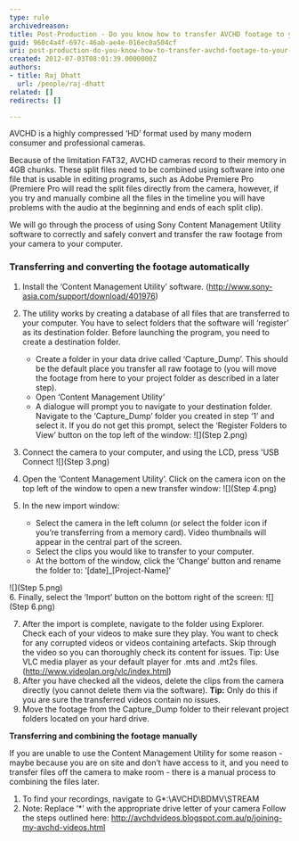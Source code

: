 ```yaml
---
type: rule
archivedreason: 
title: Post-Production - Do you know how to transfer AVCHD footage to your computer?
guid: 960c4a4f-697c-46ab-ae4e-016ec0a504cf
uri: post-production-do-you-know-how-to-transfer-avchd-footage-to-your-computer
created: 2012-07-03T08:01:39.0000000Z
authors:
- title: Raj Dhatt
  url: /people/raj-dhatt
related: []
redirects: []

---
```


AVCHD is a highly compressed ‘HD’ format used by many modern consumer and professional cameras.

Because of the limitation FAT32, AVCHD cameras record to their memory in 4GB chunks. These split files need to be combined using software into one file that is usable in editing programs, such as Adobe Premiere Pro (Premiere Pro will read the split files directly from the camera, however, if you try and manually combine all the files in the timeline you will have problems with the audio at the beginning and ends of each split clip).

We will go through the process of using Sony Content Management Utility software to correctly and safely convert and transfer the raw footage from your camera to your computer.

<!--endintro-->

### Transferring and converting the footage automatically

1. Install the ‘Content Management Utility’ software. (http://www.sony-asia.com/support/download/401976)
2. The utility works by creating a database of all files that are transferred to your computer. You have to select folders that the software will ‘register’ as its destination folder. Before launching the program, you need to create a destination folder.
    * Create a folder in your data drive called ‘Capture\_Dump’. This should be the default place you transfer all raw footage to (you will move the footage from here to your project folder as described in a later step).
    * Open ‘Content Management Utility’
    * A dialogue will prompt you to navigate to your destination folder. Navigate to the ‘Capture\_Dump’ folder you created in step ‘1’ and select it. If you do not get this prompt, select the ‘Register Folders to View’ button on the top left of the window: 
![](Step 2.png)  

3. Connect the camera to your computer, and using the LCD, press 'USB Connect 
![](Step 3.png)  

4. Open the ‘Content Management Utility’. Click on the camera icon on the top left of the window to open a new transfer window: 
![](Step 4.png)  

5. In the new import window:
    * Select the camera in the left column (or select the folder icon if you’re transferring from a memory card). Video thumbnails will appear in the central part of the screen.
    * Select the clips you would like to transfer to your computer.
    * At the bottom of the window, click the ‘Change’ button and rename the folder to: ‘[date]\_[Project-Name]’

![](Step 5.png)  
6. Finally, select the ‘Import’ button on the bottom right of the screen: 
![](Step 6.png)  

7. After the import is complete, navigate to the folder using Explorer. Check each of your videos to make sure they play. You want to check for any corrupted videos or videos containing artefacts. Skip through the video so you can thoroughly check its content for issues. Tip: Use VLC media player as your default player for .mts and .mt2s files. (http://www.videolan.org/vlc/index.html)
8. After you have checked all the videos, delete the clips from the camera directly (you cannot delete them via the software).
 **Tip:** Only do this if you are sure the transferred videos contain no issues.
9. Move the footage from the Capture\_Dump folder to their relevant project folders located on your hard drive.


**Transferring and combining the footage manually**

If you are unable to use the Content Management Utility for some reason - maybe because you are on site and don’t have access to it, and you need to transfer files off the camera to make room - there is a manual process to combining the files later.

1. To find your recordings, navigate to G\*:\AVCHD\BDMV\STREAM
2. Note: Replace ‘\*’ with the appropriate drive letter of your camera
Follow the steps outlined here: http://avchdvideos.blogspot.com.au/p/joining-my-avchd-videos.html
